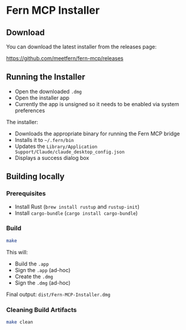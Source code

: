 # Fern MCP Installer

## Download

You can download the latest installer from the releases page:

https://github.com/meetfern/fern-mcp/releases

## Running the Installer

- Open the downloaded `.dmg`
- Open the installer app
- Currently the app is unsigned so it needs to be enabled via system preferences

The installer:

- Downloads the appropriate binary for running the Fern MCP bridge
- Installs it to `~/.fern/bin`
- Updates the `Library/Application Support/Claude/claude_desktop_config.json`
- Displays a success dialog box


## Building locally


### Prerequisites

- Install Rust (`brew install rustup` and `rustup-init`)
- Install `cargo-bundle` (`cargo install cargo-bundle`)

### Build 

```sh
make
```

This will:

- Build the `.app`
- Sign the `.app` (ad-hoc)
- Create the `.dmg`
- Sign the `.dmg` (ad-hoc)

Final output: `dist/Fern-MCP-Installer.dmg`

### Cleaning Build Artifacts

```sh
make clean
```


